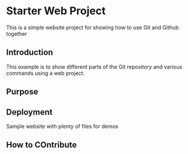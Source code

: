 # Starter Web Project

This is a simple website project for showing how to use Git and Github together

## Introduction

This example is to show different parts of the Git repository and various commands using a web project.


## Purpose

## Deployment

Sample website with plenty of files for demos

## How to COntribute
